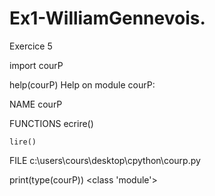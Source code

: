 # Ex1-WilliamGennevois.

Exercice 5



import courP

help(courP)
Help on module courP:

NAME
    courP

FUNCTIONS
    ecrire()
    
    lire()

FILE
    c:\users\cours\desktop\cpython\courp.py



print(type(courP))
<class 'module'>

